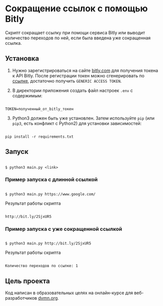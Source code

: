 # Сокращение ссылок с помощью Bitly

Скрипт сокращает ссылку при помощи сервиса Bitly или выводит количество переходов по ней, если была введена уже сокращенная ссылка.

## Установка

1. Нужно зарегистрироваться на сайте [bitly.com](https://bitly.com/) для получения токена к API Bitly. После регистрации токен можно сгенерировать по [ссылке](https://bitly.com/a/oauth_apps), достаточно получить `GENERIC ACCESS TOKEN`.

2. В директории приложения создать файл настроек `.env` с содержимым:
```#!bash

TOKEN=полученный_от_bitly_токен
```

3. Python3 должен быть уже установлен. 
Затем используйте `pip` (или `pip3`, есть конфликт с Python2) для установки зависимостей:
```#!bash

pip install -r requirements.txt

```

## Запуск

```#!bash

$ python3 main.py <link>

```

### Пример запуска с длинной ссылкой
```#!bash

$ python3 main.py https://www.google.com/

```

Результат работы скрипта
```#!bash

http://bit.ly/2SjxUR5

```

### Пример запуска с уже сокращенной ссылкой
```#!bash

$ python3 main.py http://bit.ly/2SjxUR5

```

Результат работы скрипта
```#!bash

Количество переходов по ссылке: 1

```

## Цель проекта

Код написан в образовательных целях на онлайн-курсе для веб-разработчиков [dvmn.org](https://dvmn.org/).
